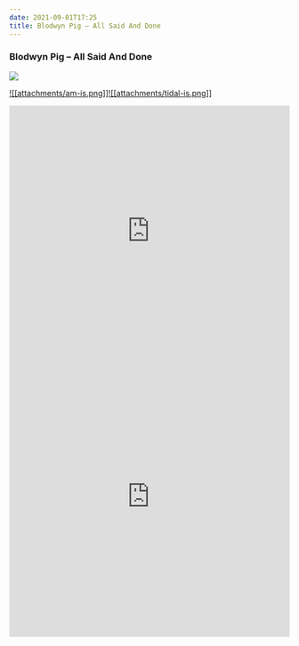 ```yaml
---
date: 2021-09-01T17:25
title: Blodwyn Pig – All Said And Done
---
```

### Blodwyn Pig – All Said And Done
[![](https://img.discogs.com/q7-73H7KR7lT7UO8ynTYHWN_1vQ=/fit-in/600x587/filters:strip_icc():format(jpeg):mode_rgb():quality(90)/discogs-images/R-3523410-1333817356.jpeg.jpg)][1] 

[1]: https://www.discogs.com/release/3523410
[2]: https://music.apple.com/us/album/310350272
[3]: https://listen.tidal.com/album/20396174

[![[attachments/am-is.png]]][2][![[attachments/tidal-is.png]]][3]

<iframe allow="autoplay *; encrypted-media *; fullscreen *" frameborder="0" height="450" style="width:100%;max-width:660px;overflow:hidden;background:transparent;" sandbox="allow-forms allow-popups allow-same-origin allow-scripts allow-storage-access-by-user-activation allow-top-navigation-by-user-activation" src="https://embed.music.apple.com/us/album/turn-blue/310350272"></iframe>
<div style="position: relative; padding-bottom: 100%; height: 0; overflow: hidden; max-width: 100%;"><iframe src="https://embed.tidal.com/albums/20396174?layout=gridify" frameborder= "0" allowfullscreen style="position: absolute; top: 0; left: 0; width: 100%; height: 1px; min-height: 100%; margin: 0 auto;"></iframe></div>
